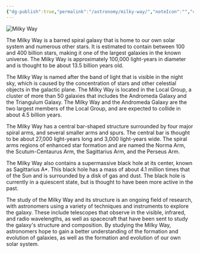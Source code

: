 ```yaml
---
{"dg-publish":true,"permalink":"/astronomy/milky-way/","noteIcon":"","created":"2023-11-15T21:11:36.030+05:30","updated":"2023-11-15T21:15:35.264+05:30"}
---
```


![Milky Way](https://www.eso.org/public/archives/images/thumb700x/potw1439a.jpg)

The Milky Way is a barred spiral galaxy that is home to our own solar system and numerous other stars. It is estimated to contain between 100 and 400 billion stars, making it one of the largest galaxies in the known universe. The Milky Way is approximately 100,000 light-years in diameter and is thought to be about 13.5 billion years old.

The Milky Way is named after the band of light that is visible in the night sky, which is caused by the concentration of stars and other celestial objects in the galactic plane. The Milky Way is located in the Local Group, a cluster of more than 50 galaxies that includes the Andromeda Galaxy and the Triangulum Galaxy. The Milky Way and the Andromeda Galaxy are the two largest members of the Local Group, and are expected to collide in about 4.5 billion years.

The Milky Way has a central bar-shaped structure surrounded by four major spiral arms, and several smaller arms and spurs. The central bar is thought to be about 27,000 light-years long and 3,000 light-years wide. The spiral arms regions of enhanced star formation and are named the Norma Arm, the Scutum-Centaurus Arm, the Sagittarius Arm, and the Perseus Arm.

The Milky Way also contains a supermassive black hole at its center, known as Sagittarius A*. This black hole has a mass of about 4.1 million times that of the Sun and is surrounded by a disk of gas and dust. The black hole is currently in a quiescent state, but is thought to have been more active in the past.

The study of the Milky Way and its structure is an ongoing field of research, with astronomers using a variety of techniques and instruments to explore the galaxy. These include telescopes that observe in the visible, infrared, and radio wavelengths, as well as spacecraft that have been sent to study the galaxy's structure and composition. By studying the Milky Way, astronomers hope to gain a better understanding of the formation and evolution of galaxies, as well as the formation and evolution of our own solar system.